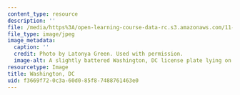 ```yaml
---
content_type: resource
description: ''
file: /media/https%3A/open-learning-course-data-rc.s3.amazonaws.com/11-309j-sites-in-sight-photography-as-inquiry-fall-2003/f3669f720c3a60d085f87488761463e0_latonyagreen.jpg
file_type: image/jpeg
image_metadata:
  caption: ''
  credit: Photo by Latonya Green. Used with permission.
  image-alt: A slightly battered Washington, DC license plate lying on the ground.
resourcetype: Image
title: Washington, DC
uid: f3669f72-0c3a-60d0-85f8-7488761463e0
---
```

